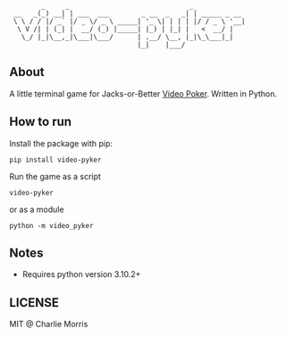             _     _                              _
     __   _(_) __| | ___  ___        _ __  _   _| | _____ _ __
     \ \ / / |/ _` |/ _ \/ _ \ _____| '_ \| | | | |/ / _ \ '__|
      \ V /| | (_| |  __/ (_) |_____| |_) | |_| |   <  __/ |
       \_/ |_|\__,_|\___|\___/      | .__/ \__, |_|\_\___|_|
                                    |_|    |___/

## About

A little terminal game for Jacks-or-Better [Video Poker](https://www.pokerlistings.com/casino-rules-video-poker#:~:text=Rules%20of%20Video%20Poker). Written in Python.

## How to run

Install the package with pip:

```console
pip install video-pyker
```

Run the game as a script

```console
video-pyker
```

or as a module

```console
python -m video_pyker
```

## Notes

- Requires python version 3.10.2+

## LICENSE

MIT @ Charlie Morris
